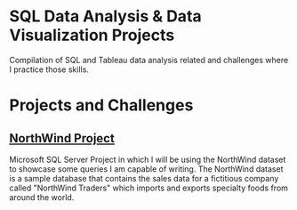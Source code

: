 # SQL Data Analysis & Data Visualization Projects
Compilation of SQL and Tableau data analysis related and challenges where I practice those skills.

# Projects and Challenges
## [NorthWind Project](https://github.com/Mzubac125/SQL-Project/blob/47a0473d627043dd32db993933b2a7d2b1d0c9be/NWpractice.sql)
Microsoft SQL Server Project in which I will be using the NorthWind dataset to showcase some queries I am capable of writing. The NorthWind dataset is a sample database that contains the sales data for a fictitious company called "NorthWind Traders" which imports and exports specialty foods from around the world.
